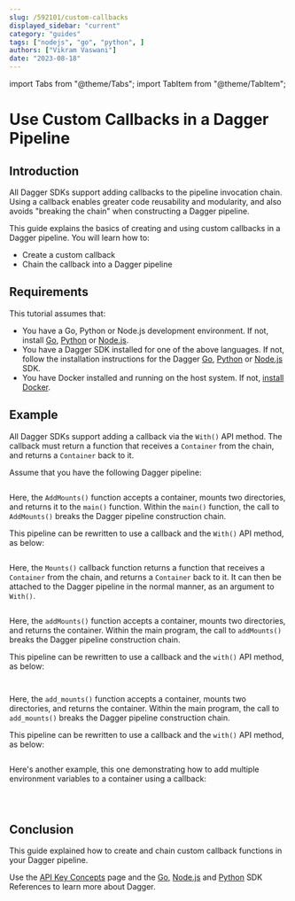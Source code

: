 ```yaml
---
slug: /592101/custom-callbacks
displayed_sidebar: "current"
category: "guides"
tags: ["nodejs", "go", "python", ]
authors: ["Vikram Vaswani"]
date: "2023-08-18"
---
```


import Tabs from "@theme/Tabs";
import TabItem from "@theme/TabItem";

# Use Custom Callbacks in a Dagger Pipeline

## Introduction

All Dagger SDKs support adding callbacks to the pipeline invocation chain. Using a callback enables greater code reusability and modularity, and also avoids "breaking the chain" when constructing a Dagger pipeline.

This guide explains the basics of creating and using custom callbacks in a Dagger pipeline. You will learn how to:
- Create a custom callback
- Chain the callback into a Dagger pipeline

## Requirements

This tutorial assumes that:

- You have a Go, Python or Node.js development environment. If not, install [Go](https://go.dev/doc/install), [Python](https://www.python.org/downloads/) or [Node.js](https://nodejs.org/en/download/).
- You have a Dagger SDK installed for one of the above languages. If not, follow the installation instructions for the Dagger [Go](../sdk/go/371491-install.md), [Python](../sdk/python/866944-install.md) or [Node.js](../sdk/nodejs/835948-install.md) SDK.
- You have Docker installed and running on the host system. If not, [install Docker](https://docs.docker.com/engine/install/).

## Example

All Dagger SDKs support adding a callback via the `With()` API method. The callback must return a function that receives a `Container` from the chain, and returns a `Container` back to it.

Assume that you have the following Dagger pipeline:

<Tabs groupId="language">
<TabItem value="Go">

```go file=./snippets/custom-callbacks/mounts-without-callback/main.go
```

Here, the `AddMounts()` function accepts a container, mounts two directories, and returns it to the `main()` function. Within the `main()` function, the call to `AddMounts()` breaks the Dagger pipeline construction chain.

This pipeline can be rewritten to use a callback and the `With()` API method, as below:

```go file=./snippets/custom-callbacks/mounts-with-callback/main.go
```

Here, the `Mounts()` callback function returns a function that receives a `Container` from the chain, and returns a `Container` back to it. It can then be attached to the Dagger pipeline in the normal manner, as an argument to `With()`.

</TabItem>
<TabItem value="Node.js">

```javascript file=./snippets/custom-callbacks/mounts-without-callback/index.mts
```

Here, the `addMounts()` function accepts a container, mounts two directories, and returns the container. Within the main program, the call to `addMounts()` breaks the Dagger pipeline construction chain.

This pipeline can be rewritten to use a callback and the `with()` API method, as below:

```javascript file=./snippets/custom-callbacks/mounts-with-callback/index.mts
```

</TabItem>
<TabItem value="Python">

```python file=./snippets/custom-callbacks/mounts-without-callback/main.py
```

Here, the `add_mounts()` function accepts a container, mounts two directories, and returns the container. Within the main program, the call to `add_mounts()` breaks the Dagger pipeline construction chain.

This pipeline can be rewritten to use a callback and the `with()` API method, as below:

```python file=./snippets/custom-callbacks/mounts-with-callback/main.py
```

</TabItem>
</Tabs>

Here's another example, this one demonstrating how to add multiple environment variables to a container using a callback:

<Tabs groupId="language">
<TabItem value="Go">

```go file=./snippets/custom-callbacks/environment-variables/main.go
```

</TabItem>
<TabItem value="Node.js">

```javascript file=./snippets/custom-callbacks/environment-variables/index.mts
```

</TabItem>
<TabItem value="Python">

```python file=./snippets/custom-callbacks/environment-variables/main.py
```

</TabItem>
</Tabs>


## Conclusion

This guide explained how to create and chain custom callback functions in your Dagger pipeline.

Use the [API Key Concepts](../api/975146-concepts.mdx) page and the [Go](https://pkg.go.dev/dagger.io/dagger), [Node.js](../sdk/nodejs/reference/modules.md) and [Python](https://dagger-io.readthedocs.org/) SDK References to learn more about Dagger.
